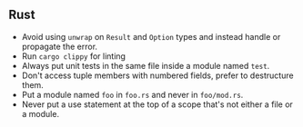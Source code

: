 ## Rust

- Avoid using `unwrap` on `Result` and `Option` types and instead handle or propagate the error.
- Run `cargo clippy` for linting
- Always put unit tests in the same file inside a module named `test`.
- Don't access tuple members with numbered fields, prefer to destructure them.
- Put a module named `foo` in `foo.rs` and never in `foo/mod.rs`.
- Never put a use statement at the top of a scope that's not either a file or a module.
